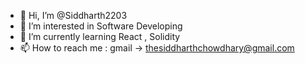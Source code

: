 - 👋 Hi, I’m @Siddharth2203
- 👀 I’m interested in Software Developing
- 🌱 I’m currently learning React , Solidity
- 📫 How to reach me : gmail -> thesiddharthchowdhary@gmail.com

  

